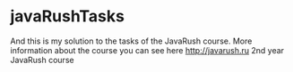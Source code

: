 # javaRushTasks
And this is my solution to the tasks of the JavaRush course. More information about the course you can see here http://javarush.ru
2nd year JavaRush course
